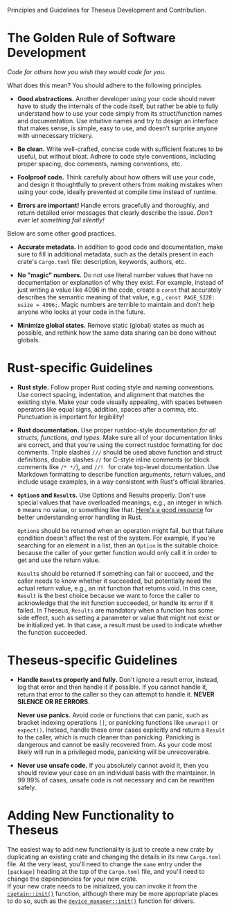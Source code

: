 Principles and Guidelines for Theseus Development and Contribution.

# The Golden Rule of Software Development

*Code for others how you wish they would code for you.*

What does this mean? You should adhere to the following principles. 

* **Good abstractions.** Another developer using your code should never have to study the internals of the code itself,
  but rather be able to fully understand how to use your code simply from its struct/function names and documentation.
  Use intuitive names and try to design an interface that makes sense, is simple, easy to use, and doesn't surprise anyone with unnecessary trickery. 

* **Be clean.** Write well-crafted, concise code with sufficient features to be useful, but without bloat.
  Adhere to code style conventions, including proper spacing, doc comments, naming conventions, etc.

* **Foolproof code.** Think carefully about how others will use your code, 
  and design it thoughtfully to prevent others from making mistakes when using your code,
  ideally prevented at compile time instead of runtime. 

* **Errors are important!**  Handle errors gracefully and thoroughly, 
  and return detailed error messages that clearly describe the issue. *Don't ever let something fail silently!*

Below are some other good practices.

* **Accurate metadata.**  In addition to good code and documentation, make sure to fill in additional metadata,
  such as the details present in each crate's `Cargo.toml` file: description, keywords, authors, etc.

* **No "magic" numbers.** Do not use literal number values that have no documentation or explanation of why they exist. 
  For example, instead of just writing a value like 4096 in the code, create a `const` that accurately describes the semantic meaning of that value, e.g., `const PAGE_SIZE: usize = 4096;`. 
  Magic numbers are terrible to maintain and don't help anyone who looks at your code in the future. 

* **Minimize global states.** Remove static (global) states as much as possible, and rethink how the same data sharing can be done without globals.

# Rust-specific Guidelines

* **Rust style.** Follow proper Rust coding style and naming conventions. Use correct spacing, indentation, and alignment that matches the existing style. 
  Make your code visually appealing, with spaces between operators like equal signs, addition, spaces after a comma, etc. Punctuation is important for legibility!

* **Rust documentation.** Use proper rustdoc-style documentation *for all structs, functions, and types.* 
  Make sure all of your documentation links are correct, and that you're using the correct rustdoc formatting for doc comments. 
  Triple slashes `///` should be used above function and struct definitions, double slashes `//` for C-style inline comments (or block comments like `/* */`), and `//! ` for crate top-level documentation. 
  Use Markdown formatting to describe function arguments, return values, and include usage examples, in a way consistent with Rust's official libraries. 

* **`Option`s and `Result`s.** Use Options and Results properly. Don't use special values that have overloaded meanings, e.g., an integer in which `0` means no value, or something like that.
  [Here's a good resource](<https://blog.burntsushi.net/rust-error-handling/>) for better understanding error handling in Rust.

  `Option`s should be returned when an operation might fail, but that failure condition doesn't affect the rest of the system. 
  For example, if you're searching for an element in a list, then an `Option` is the suitable choice because the caller of your getter function would only call it in order to get and use the return value. 
  
  `Result`s should be returned if something can fail or succeed, and the caller needs to know whether it succeeded, but potentially need the actual return value, e.g., an init function that returns void. 
  In this case, `Result` is the best choice because we want to force the caller to acknowledge that the init function succeeded, or handle its error if it failed. 
  In Theseus, `Results` are mandatory when a function has some side effect, such as setting a parameter or value that might not exist or be initialized yet. 
  In that case, a result must be used to indicate whether the function succeeded. 


# Theseus-specific Guidelines

* **Handle `Result`s properly and fully.** Don't ignore a result error, instead, log that error and then handle it if possible. 
  If you cannot handle it, return that error to the caller so they can attempt to handle it. **NEVER SILENCE OR RE ERRORS**.
  
  **Never use panics.**  Avoid code or functions that can panic, such as bracket indexing operations `[]`, or panicking functions like `unwrap()` or `expect()`. 
  Instead, handle these error cases explicitly and return a `Result` to the caller, which is much cleaner than panicking. 
  Panicking is dangerous and cannot be easily recovered from. As your code most likely will run in a privileged mode, panicking will be unrecoverable.

* **Never use unsafe code.** If you absolutely cannot avoid it, then you should review your case on an individual basis with the maintainer. 
  In 99.99% of cases, unsafe code is not necessary and can be rewritten safely. 



# Adding New Functionality to Theseus

The easiest way to add new functionality is just to create a new crate by duplicating an existing crate and changing the details in its new `Cargo.toml` file.
At the very least, you'll need to change the `name` entry under the `[package]` heading at the top of the `Cargo.toml` file, and you'll need to change the dependencies for your new crate.     
If your new crate needs to be initialized, you can invoke it from the [`captain::init()`](../captain/fn.init.html) function, 
although there may be more appropriate places to do so, such as the [`device_manager::init()`](../device_manager/fn.init.html) function for drivers.

